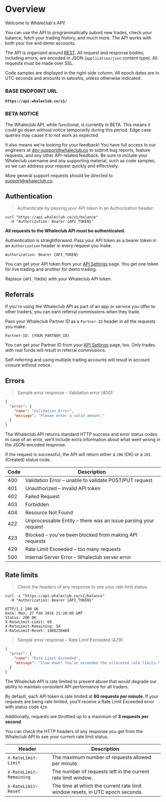 # Overview

Welcome to Whaleclub's API! 

You can use the API to programmatically submit new trades, check your balance, fetch your trading history, and much more. The API works with both your live and demo accounts.

The API is organized around <a href='https://en.wikipedia.org/wiki/Representational_State_Transfer' target='_blank'>REST</a>. All request and response bodies, including errors, are encoded in JSON (`application/json` content type). All requests must be made over SSL.

Code samples are displayed in the right-side column. All epoch dates are in UTC seconds and amounts in satoshis, unless otherwise indicated.

### BASE ENDPOINT URL

**`https://api.whaleclub.co/v1/`**

### BETA NOTICE

The Whaleclub API, while functional, is currently in BETA. This means it could go down without notice temporarily during this period. Edge case queries may cause it to not work as expected.

It also means we're looking for your feedback! You have full access to our engineers at [dev-support@whaleclub.co](mailto:dev-support@whaleclub.co) to submit bug reports, feature requests, and any other API-related feedback. Be sure to include your Whaleclub username and any supporting material, such as code samples, so we can address your request quickly and effectively.

More general support requests should be directed to [support@whaleclub.co](mailto:support@whaleclub.co).

## Authentication

> Authenticate by passing your API token in an Authorization header:

```shell
curl "https://api.whaleclub.co/v1/balance"
  -H "Authorization: Bearer {API_TOKEN}"
```

**All requests to the Whaleclub API must be authenticated.**

Authentication is straightforward. Pass your API token as a bearer token in an `Authorization` header in every request you make. 

`Authorization: Bearer {API_TOKEN}`

You can get your API token from your [API Settings](https://trade.whaleclub.co/settings/api) page. You get one token for live trading and another for demo trading.

<aside class="notice">
Replace <code>{API_TOKEN}</code> with your Whaleclub API token.
</aside>

## Referrals

If you're using the Whaleclub API as part of an app or service you offer to other traders, you can earn referral commissions when they trade.

Pass your Whaleclub Partner ID as a `Partner-ID` header in all the requests you make.

`Partner-ID: {YOUR_PARTNER_ID}`

You can get your Partner ID from your [API Settings](https://trade.whaleclub.co/settings/api) page, too. Only trades with real funds will result in referral commissions.

<aside class="warning">
Self-referring and using multiple trading accounts will result in account closure without notice.
</aside>

## Errors

> Sample error response – Validation error (400):

```json
{
  "error": {
    "name": "Validation Error",
    "message": "Please enter a valid amount."
  }
}
```

The Whaleclub API returns standard HTTP success and error status codes. In case of an error, we'll include extra information about what went wrong in the JSON-encoded response.

If the request is successful, the API will return either a `200` (OK) or a `201` (Created) status code. 

Code | Description
---------- | -------
400 | Validation Error – unable to validate POST/PUT request
401 | Unauthorized – invalid API token
402 | Failed Request
403 | Forbidden
404 | Resource Not Found
422 | Unprocessable Entity – there was an issue parsing your request
423 | Blocked – you've been blocked from making API requests
429 | Rate Limit Exceeded – too many requests
500 | Internal Server Error – Whaleclub server error

## Rate limits

> Check the headers of any response to see your rate limit status:

```shell
curl -i "https://api.whaleclub.co/v1/balance"
  -H "Authorization: Bearer {API_TOKEN}"

HTTP/1.1 200 OK
Date: Mon, 27 Feb 2016 21:20:00 GMT
Status: 200 OK
X-RateLimit-Limit: 60
X-RateLimit-Remaining: 54
X-RateLimit-Reset: 1488230460
```

> Sample error response – Rate Limit Exceeded (429):

```json
{
  "error": {
    "name": "Rate Limit Exceeded",
    "message": "Slow down! You've exceeded the allocated rate limits."
  }
}
```

The Whaleclub API is rate limited to prevent abuse that would degrade our ability to maintain consistent API performance for all traders. 

By default, each API token is rate limited at **60 requests per minute**. If your requests are being rate limited, you'll receive a Rate Limit Exceeded error with status code `429`.

Additionally, requests are throttled up to a maximum of **3 requests per second**.

You can check the HTTP headers of any response you get from the Whaleclub API to see your current rate limit status.

Header | Description
---------- | -------
<code>X-RateLimit-Limit</code> | The maximum number of requests allowed per minute.
<code>X-RateLimit-Remaining</code> | The number of requests left in the current rate limit window.
<code>X-RateLimit-Reset</code> | The time at which the current rate limit window resets, in UTC epoch seconds.